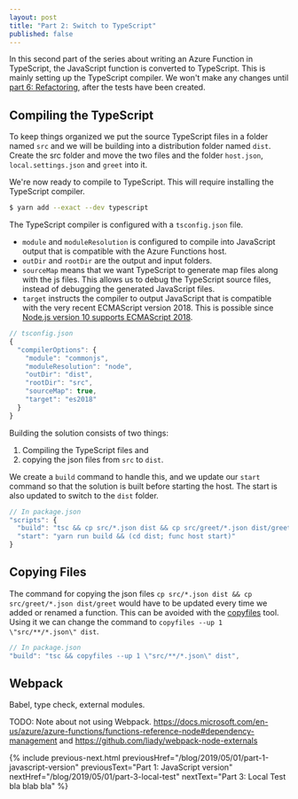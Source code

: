 ```yaml
---
layout: post
title: "Part 2: Switch to TypeScript"
published: false
---
```


In this second part of the series about writing an Azure Function in TypeScript, the JavaScript function is converted to TypeScript. This is mainly setting up the TypeScript compiler. We won't make any changes until [part 6: Refactoring](/blog/2019), after the tests have been created.

## Compiling the TypeScript

To keep things organized we put the source TypeScript files in a folder named `src` and we will be building into a distribution folder named `dist`. Create the src folder and move the two files and the folder `host.json`, `local.settings.json` and `greet` into it.

We're now ready to compile to TypeScript. This will require installing the TypeScript compiler.

```bash
$ yarn add --exact --dev typescript
```

The TypeScript compiler is configured with a `tsconfig.json` file.

- `module` and `moduleResolution` is configured to compile into JavaScript output that is compatible with the Azure Functions host.
- `outDir` and `rootDir` are the output and input folders.
- `sourceMap` means that we want TypeScript to generate map files along with the js files. This allows us to debug the TypeScript source files, instead of debugging the generated JavaScript files.
- `target` instructs the compiler to output JavaScript that is compatible with the very recent ECMAScript version 2018. This is possible since [Node.js version 10 supports ECMAScript 2018](https://node.green/#ES2018).

```javascript
// tsconfig.json
{
  "compilerOptions": {
    "module": "commonjs",
    "moduleResolution": "node",
    "outDir": "dist",
    "rootDir": "src",
    "sourceMap": true,
    "target": "es2018"
  }
}
```

Building the solution consists of two things:

1. Compiling the TypeScript files and
2. copying the json files from `src` to `dist`.

We create a `build` command to handle this, and we update our `start` command so that the solution is built before starting the host. The start is also updated to switch to the `dist` folder.

```javascript
// In package.json
"scripts": {
  "build": "tsc && cp src/*.json dist && cp src/greet/*.json dist/greet",
  "start": "yarn run build && (cd dist; func host start)"
}
```

## Copying Files

The command for copying the json files `cp src/*.json dist && cp src/greet/*.json dist/greet` would have to be updated every time we added or renamed a function. This can be avoided with the [copyfiles](https://github.com/calvinmetcalf/copyfiles) tool. Using it we can change the command to `copyfiles --up 1 \"src/**/*.json\" dist`.

```javascript
// In package.json
"build": "tsc && copyfiles --up 1 \"src/**/*.json\" dist",
```


## Webpack

Babel, type check, external modules.

TODO: Note about not using Webpack. <https://docs.microsoft.com/en-us/azure/azure-functions/functions-reference-node#dependency-management> and <https://github.com/liady/webpack-node-externals>

{% include previous-next.html
  previousHref="/blog/2019/05/01/part-1-javascript-version"
  previousText="Part 1: JavaScript version"
  nextHref="/blog/2019/05/01/part-3-local-test"
  nextText="Part 3: Local Test bla blab bla"
%}
